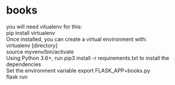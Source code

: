 # books
you will need vitualenv for this:  
pip install virtualenv  
Once installed, you can create a virtual environment with:  
virtualenv [directory]  
source myvenv/bin/activate  
Using Python 3.6+, run pip3 install -r requirements.txt to install the dependencies  
Set the environment variable export FLASK_APP=books.py  
flask run  
